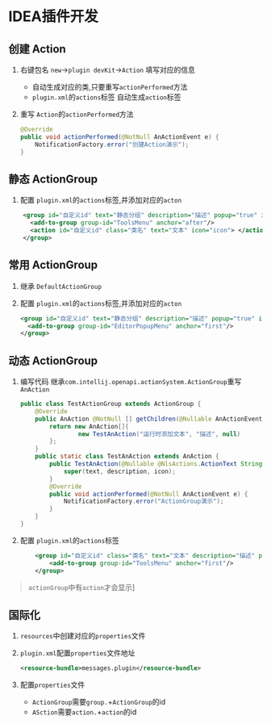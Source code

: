 # IDEA插件开发

## 创建 Action

1. 右键包名 `new`->`plugin devKit`->`Action` 填写对应的信息
    - 自动生成对应的类,只要重写`actionPerformed`方法
    - `plugin.xml`的`actions`标签 自动生成`action`标签

2. 重写 `Action`的`actionPerformed`方法

    ```java
    @Override
    public void actionPerformed(@NotNull AnActionEvent e) {
        NotificationFactory.error("创建Action演示");
    }
    ```

## 静态 ActionGroup

1. 配置 `plugin.xml`的`actions`标签,并添加对应的`acton`

```xml
    <group id="自定义id" text="静态分组" description="描述" popup="true" icon="图标">
      <add-to-group group-id="ToolsMenu" anchor="after"/>
      <action id="自定义id" class="类名" text="文本" icon="icon"> </action>
    </group>
```

## 常用 ActionGroup

1. 继承 `DefaultActionGroup`

2. 配置 `plugin.xml`的`actions`标签,并添加对应的`acton`

    ```xml
    <group id="自定义id" text="静态分组" description="描述" popup="true" icon="图标">
      <add-to-group group-id="EditorPopupMenu" anchor="first"/>
    </group>
    ```

## 动态 ActionGroup

1. 编写代码 继承`com.intellij.openapi.actionSystem.ActionGroup`重写`AnAction`

    ```java
    public class TestActionGroup extends ActionGroup {
        @Override
        public AnAction @NotNull [] getChildren(@Nullable AnActionEvent e) {
            return new AnAction[]{
                    new TestAnAction("运行时添加文本", "描述", null)
            };
        }
        public static class TestAnAction extends AnAction {
            public TestAnAction(@Nullable @NlsActions.ActionText String text, @Nullable @NlsActions.ActionDescription String description, @Nullable Icon icon) {
                super(text, description, icon);
            }
            @Override
            public void actionPerformed(@NotNull AnActionEvent e) {
                NotificationFactory.error("ActionGroup演示");
            }
        }
    }
    ```

2. 配置 `plugin.xml`的`actions`标签

    ```xml
        <group id="自定义id" class="类名" text="文本" description="描述" popup="true">
            <add-to-group group-id="ToolsMenu" anchor="first"/>
        </group>
    ```

> `actionGroup`中有`action`才会显示]

## 国际化

1. `resources`中创建对应的`properties`文件
2. `plugin.xml`配置`properties`文件地址

    ```xml
    <resource-bundle>messages.plugin</resource-bundle>
    ```

3. 配置`properties`文件

    - `ActionGroup`需要`group.`+`ActionGroup`的id
    - `ASction`需要`action.`+`action`的id
